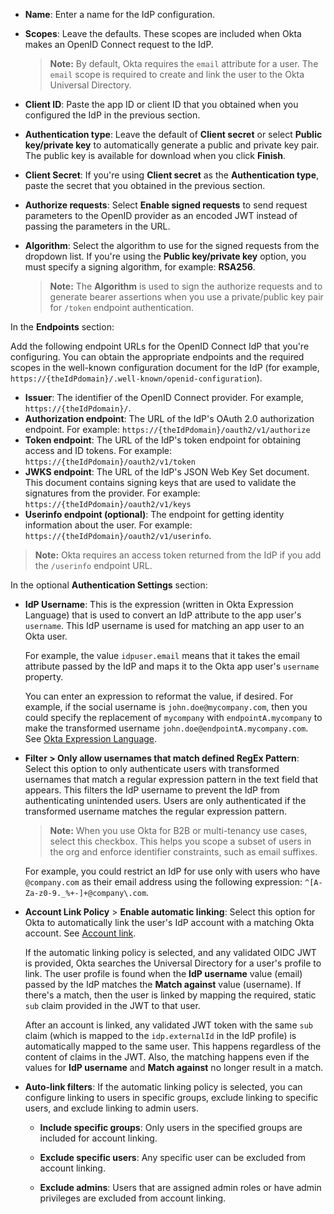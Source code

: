 * **Name**: Enter a name for the IdP configuration.
* **Scopes**: Leave the defaults. These scopes are included when Okta makes an OpenID Connect request to the IdP.
    > **Note:** By default, Okta requires the `email` attribute for a user. The `email` scope is required to create and link the user to the Okta Universal Directory.
* **Client ID**: Paste the app ID or client ID that you obtained when you configured the IdP in the previous section.
* **Authentication type**: Leave the default of **Client secret** or select **Public key/private key** to automatically generate a public and private key pair. The public key is available for download when you click **Finish**.
* **Client Secret**: If you're using **Client secret** as the **Authentication type**, paste the secret that you obtained in the previous section.
* **Authorize requests**: Select **Enable signed requests** to send request parameters to the OpenID provider as an encoded JWT instead of passing the parameters in the URL.
* **Algorithm**: Select the algorithm to use for the signed requests from the dropdown list. If you're using the **Public key/private key** option, you must specify a signing algorithm, for example: **RSA256**.

    > **Note:** The **Algorithm** is used to sign the authorize requests and to generate bearer assertions when you use a private/public key pair for `/token` endpoint authentication.

In the **Endpoints** section:

Add the following endpoint URLs for the OpenID Connect IdP that you're configuring. You can obtain the appropriate endpoints and the required scopes in the well-known configuration document for the IdP (for example, `https://{theIdPdomain}/.well-known/openid-configuration`).

* **Issuer**: The identifier of the OpenID Connect provider. For example, `https://{theIdPdomain}/`.
* **Authorization endpoint**: The URL of the IdP's OAuth 2.0 authorization endpoint. For example: `https://{theIdPdomain}/oauth2/v1/authorize`
* **Token endpoint**: The URL of the IdP's token endpoint for obtaining access and ID tokens. For example: `https://{theIdPdomain}/oauth2/v1/token`
* **JWKS endpoint**: The URL of the IdP's JSON Web Key Set document. This document contains signing keys that are used to validate the signatures from the provider. For example: `https://{theIdPdomain}/oauth2/v1/keys`
* **Userinfo endpoint (optional)**: The endpoint for getting identity information about the user. For example: `https://{theIdPdomain}/oauth2/v1/userinfo`.

> **Note:** Okta requires an access token returned from the IdP if you add the `/userinfo` endpoint URL.

In the optional **Authentication Settings** section:

* **IdP Username**: This is the expression (written in Okta Expression Language) that is used to convert an IdP attribute to the app user's `username`. This IdP username is used for matching an app user to an Okta user.

    For example, the value `idpuser.email` means that it takes the email attribute passed by the IdP and maps it to the Okta app user's `username` property.

    You can enter an expression to reformat the value, if desired. For example, if the social username is `john.doe@mycompany.com`, then you could specify the replacement of `mycompany` with `endpointA.mycompany` to make the transformed username `john.doe@endpointA.mycompany.com`. See [Okta Expression Language](/docs/reference/okta-expression-language/).

* **Filter > Only allow usernames that match defined RegEx Pattern**: Select this option to only authenticate users with transformed usernames that match a regular expression pattern in the text field that appears. This filters the IdP username to prevent the IdP from authenticating unintended users. Users are only authenticated if the transformed username matches the regular expression pattern.

    > **Note:** When you use Okta for B2B or multi-tenancy use cases, select this checkbox. This helps you scope a subset of users in the org and enforce identifier constraints, such as email suffixes.

    For example, you could restrict an IdP for use only with users who have `@company.com` as their email address using the following expression: `^[A-Za-z0-9._%+-]+@company\.com`.

* **Account Link Policy** > **Enable automatic linking**: Select this option for Okta to automatically link the user's IdP account with a matching Okta account. See [Account link](#account-link).

    If the automatic linking policy is selected, and any validated OIDC JWT is provided, Okta searches the Universal Directory for a user's profile to link. The user profile is found when the **IdP username** value (email) passed by the IdP matches the **Match against** value (username). If there's a match, then the user is linked by mapping the required, static `sub` claim provided in the JWT to that user.

    After an account is linked, any validated JWT token with the same `sub` claim (which is mapped to the `idp.externalId` in the IdP profile) is automatically mapped to the same user. This happens regardless of the content of claims in the JWT. Also, the matching happens even if the values for **IdP username** and **Match against** no longer result in a match.

* **Auto-link filters**: If the automatic linking policy is selected, you can configure linking to users in specific groups, exclude linking to specific users, and exclude linking to admin users.

    * **Include specific groups**: Only users in the specified groups are included for account linking.

    * **Exclude specific users**: Any specific user can be excluded from account linking.

    * **Exclude admins**: Users that are assigned admin roles or have admin privileges are excluded from account linking.
